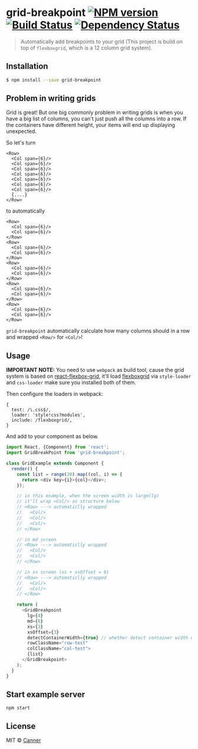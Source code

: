 # grid-breakpoint [![NPM version][npm-image]][npm-url] [![Build Status][travis-image]][travis-url] [![Dependency Status][daviddm-image]][daviddm-url]
> Automatically add breakpoints to your grid (This project is build on top of `flexboxgrid`, which is a 12 column grid system).

## Installation

```sh
$ npm install --save grid-breakpoint
```

## Problem in writing grids

Grid is great! But one big commonly problem in writing grids is when you have a big list of columns, you can't just push all the columns into a row.  If the containers have different height, your items will end up displaying unexpected.

So let's turn

```
<Row>
  <Col span={6}/>
  <Col span={6}/>
  <Col span={6}/>
  <Col span={6}/>
  <Col span={6}/>
  <Col span={6}/>
  <Col span={6}/>
  {....}
</Row>
```

to automatically

```
<Row>
  <Col span={6}/>
  <Col span={6}/>
</Row>
<Row>
  <Col span={6}/>
  <Col span={6}/>
</Row>
<Row>
  <Col span={6}/>
  <Col span={6}/>
</Row>
<Row>
  <Col span={6}/>
  <Col span={6}/>
</Row>
<Row>
  <Col span={6}/>
  <Col span={6}/>
</Row>
```

`grid-breakpoint` automatically calculate how many columns should in a row and wrapped `<Row/>` for `<Col/>`!

## Usage

**IMPORTANT NOTE:** You need to use `webpack` as build tool, cause the grid system is based on [react-flexbox-grid](https://github.com/roylee0704/react-flexbox-grid), it'll load [flexboxgrid](https://github.com/kristoferjoseph/flexboxgrid) via `style-loader` and `css-loader` make sure you installed both of them.

Then configure the loaders in webpack:

```
{
  test: /\.css$/,
  loader: 'style!css?modules',
  include: /flexboxgrid/,
}
```

And add to your component as below.

```js
import React, {Component} from 'react';
import GridBreakPoint from 'grid-breakpoint';

class GridExample extends Component {
  render() {
    const list = range(20).map((col, i) => {
      return <div key={i}>{col}</div>;
    });

    // in this example, when the screen width is large(lg)
    // it'll wrap <Col/> as structure below
    // <Row> ---> automaticlly wrapped
    //   <Col/>
    //   <Col/>
    //   <Col/>
    // </Row>

    // in md screen
    // <Row> ---> automaticlly wrapped
    //   <Col/>
    //   <Col/>
    // </Row>

    // in xs screen (xs + xsOffset = 6)
    // <Row> ---> automaticlly wrapped
    //   <Col/>
    //   <Col/>
    // </Row>

    return (
      <GridBreakpoint
        lg={4}
        md={6}
        xs={3}
        xsOffset={3}
        detectContainerWidth={true} // whether detect container width or not, if not will detect window width.
        rowClassName="row-test"
        colClassName="col-test">
        {list}
      </GridBreakpoint>
    );
  }
}

```

## Start example server

```
npm start
```

## License

MIT © [Canner](https://github.com/canner)


[npm-image]: https://badge.fury.io/js/grid-breakpoint.svg
[npm-url]: https://npmjs.org/package/grid-breakpoint
[travis-image]: https://travis-ci.org/Canner/grid-breakpoint.svg?branch=master
[travis-url]: https://travis-ci.org/Canner/grid-breakpoint
[daviddm-image]: https://david-dm.org/Canner/grid-breakpoint.svg?theme=shields.io
[daviddm-url]: https://david-dm.org/Canner/grid-breakpoint
